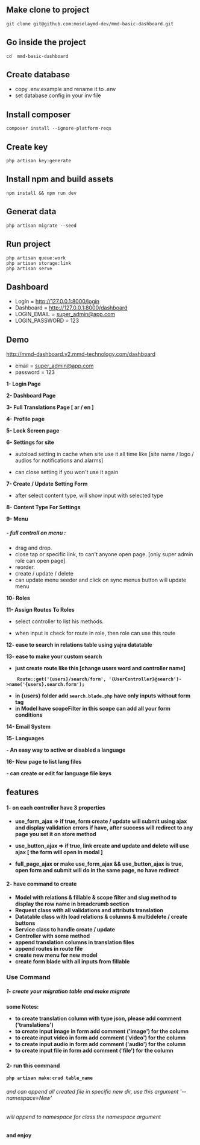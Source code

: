 ## Make clone to project
```
git clone git@github.com:moselaymd-dev/mmd-basic-dashboard.git
```

## Go inside the project
```
cd  mmd-basic-dashboard
```

## Create database
* copy .env.example and rename it to .env
* set database config in your inv file

## Install composer
```
composer install --ignore-platform-reqs

```

## Create key
```
php artisan key:generate
```

## Install npm and build assets
```
npm install && npm run dev
```

## Generat data
```
php artisan migrate --seed
```

## Run project
```
php artisan queue:work
php artisan storage:link
php artisan serve
```

## Dashboard

* Login = http://127.0.0.1:8000/login
* Dashboard = http://127.0.0.1:8000/dashboard
* LOGIN_EMAIL = super_admin@app.com
* LOGIN_PASSWORD = 123

## Demo

http://mmd-dashboard.v2.mmd-technology.com/dashboard
* email = super_admin@app.com
* password = 123



<b>1- Login Page</b>

<b>2- Dashboard Page</b>

<b>3- Full Translations Page [ ar / en ]</b>

<b>4- Profile page</b>

<b>5- Lock Screen page</b>

<b>6- Settings for site</b>
* autoload setting in cache when site use it all time like [site name / logo / audios for notifications and alarms] </p>
* can close setting if you won't use it again </p>

<b>7- Create / Update Setting Form</b>
- after select content type, will show input with selected type </p>

<b>8- Content Type For Settings</b>

<b>9- Menu</b>
##### - full controll on menu :
* drag and drop.
* close tap or specific link, to can't anyone open page. [only super admin role can open page]
* reorder.
* create / update / delete
* can update menu seeder and click on sync menus button will update menu 

<b>10- Roles</b>

<b>11- Assign Routes To Roles</b>
- select controller to list his methods. </p>
- when input is check for route in role, then role can use this route </p>

<b>12- ease to search in relations table using yajra datatable</p>

<b>13- ease to make your custom search</b>

- just create route like this [change users word and controller name]
```
    Route::get('{users}/search/form', '{UserController}@search')->name('{users}.search.form');
```
- in {users} folder add `` search.blade.php `` have only inputs without form tag 
- in Model have scopeFilter in this scope can add all your form conditions

<p>14- Email System</p>

<p>15- Languages</p>
- An easy way to active or disabled a language

<p>16- New page to list lang files</p>
- can create or edit for language file keys

## features

#### 1- on each controller have 3 properties</p>
* use_form_ajax => if true, form create / update will submit using ajax and display validation errors if have, after success will redirect to any page you set it on store method</p>
* use_button_ajax => if true, link create and update and delete will use ajax [ the form will open in modal ]</p>
* full_page_ajax or make use_form_ajax && use_button_ajax is true, open form and submit will do in the same page, no have redirect </p>

#### 2- have command to create
- Model with relations & fillable & scope filter and slug method to display the row name in breadcrumb section
- Request class with all validations and attributs translation
- Datatable class with load relations & columns & multidelete / create buttons
- Service class to handle create / update
- Controller with some method
- append translation columns in translation files
- append routes in route file
- create new menu for new model
- create form blade with all inputs from fillable


### Use Command
##### 1- create your migration table and make migrate </p>
<b> some Notes: </b>
- to create translation column with type json, please add comment ('translations')
- to create input image in form add comment ('image') for the column
- to create input video in form add comment ('video') for the column
- to create input audio in form add comment ('audio') for the column
- to create input file in form add comment ('file') for the column

###

#### 2- run this command
```
php artisan make:crud table_name
```
###### and can append all created file in specific new dir, use this argument '--namespace=New'
###### will append to namespace for class the namespace argument

#### and enjoy
